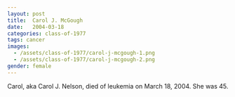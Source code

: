 ```yaml
---
layout: post
title:  Carol J. McGough
date:   2004-03-18
categories: class-of-1977
tags: cancer
images:
  - /assets/class-of-1977/carol-j-mcgough-1.png
  - /assets/class-of-1977/carol-j-mcgough-2.png
gender: female
---
```

Carol, aka Carol J. Nelson, died of leukemia on March 18, 2004. She was 45.
